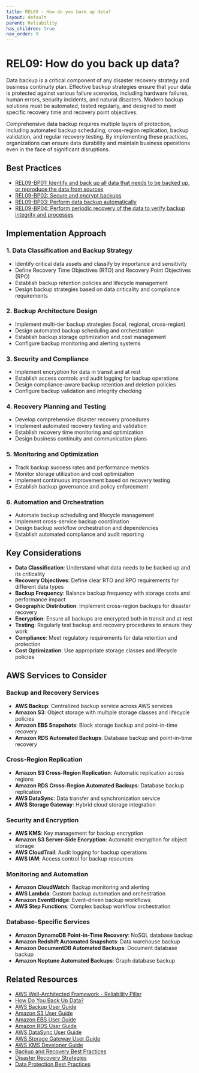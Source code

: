 ```yaml
---
title: REL09 - How do you back up data?
layout: default
parent: Reliability
has_children: true
nav_order: 9
---
```


# REL09: How do you back up data?

Data backup is a critical component of any disaster recovery strategy and business continuity plan. Effective backup strategies ensure that your data is protected against various failure scenarios, including hardware failures, human errors, security incidents, and natural disasters. Modern backup solutions must be automated, tested regularly, and designed to meet specific recovery time and recovery point objectives.

Comprehensive data backup requires multiple layers of protection, including automated backup scheduling, cross-region replication, backup validation, and regular recovery testing. By implementing these practices, organizations can ensure data durability and maintain business operations even in the face of significant disruptions.

## Best Practices

- [REL09-BP01: Identify and back up all data that needs to be backed up, or reproduce the data from sources](./REL09-BP01.html)
- [REL09-BP02: Secure and encrypt backups](./REL09-BP02.html)
- [REL09-BP03: Perform data backup automatically](./REL09-BP03.html)
- [REL09-BP04: Perform periodic recovery of the data to verify backup integrity and processes](./REL09-BP04.html)

## Implementation Approach

### 1. Data Classification and Backup Strategy
- Identify critical data assets and classify by importance and sensitivity
- Define Recovery Time Objectives (RTO) and Recovery Point Objectives (RPO)
- Establish backup retention policies and lifecycle management
- Design backup strategies based on data criticality and compliance requirements

### 2. Backup Architecture Design
- Implement multi-tier backup strategies (local, regional, cross-region)
- Design automated backup scheduling and orchestration
- Establish backup storage optimization and cost management
- Configure backup monitoring and alerting systems

### 3. Security and Compliance
- Implement encryption for data in transit and at rest
- Establish access controls and audit logging for backup operations
- Design compliance-aware backup retention and deletion policies
- Configure backup validation and integrity checking

### 4. Recovery Planning and Testing
- Develop comprehensive disaster recovery procedures
- Implement automated recovery testing and validation
- Establish recovery time monitoring and optimization
- Design business continuity and communication plans

### 5. Monitoring and Optimization
- Track backup success rates and performance metrics
- Monitor storage utilization and cost optimization
- Implement continuous improvement based on recovery testing
- Establish backup governance and policy enforcement

### 6. Automation and Orchestration
- Automate backup scheduling and lifecycle management
- Implement cross-service backup coordination
- Design backup workflow orchestration and dependencies
- Establish automated compliance and audit reporting

## Key Considerations

- **Data Classification**: Understand what data needs to be backed up and its criticality
- **Recovery Objectives**: Define clear RTO and RPO requirements for different data types
- **Backup Frequency**: Balance backup frequency with storage costs and performance impact
- **Geographic Distribution**: Implement cross-region backups for disaster recovery
- **Encryption**: Ensure all backups are encrypted both in transit and at rest
- **Testing**: Regularly test backup and recovery procedures to ensure they work
- **Compliance**: Meet regulatory requirements for data retention and protection
- **Cost Optimization**: Use appropriate storage classes and lifecycle policies

## AWS Services to Consider

### Backup and Recovery Services
- **AWS Backup**: Centralized backup service across AWS services
- **Amazon S3**: Object storage with multiple storage classes and lifecycle policies
- **Amazon EBS Snapshots**: Block storage backup and point-in-time recovery
- **Amazon RDS Automated Backups**: Database backup and point-in-time recovery

### Cross-Region Replication
- **Amazon S3 Cross-Region Replication**: Automatic replication across regions
- **Amazon RDS Cross-Region Automated Backups**: Database backup replication
- **AWS DataSync**: Data transfer and synchronization service
- **AWS Storage Gateway**: Hybrid cloud storage integration

### Security and Encryption
- **AWS KMS**: Key management for backup encryption
- **Amazon S3 Server-Side Encryption**: Automatic encryption for object storage
- **AWS CloudTrail**: Audit logging for backup operations
- **AWS IAM**: Access control for backup resources

### Monitoring and Automation
- **Amazon CloudWatch**: Backup monitoring and alerting
- **AWS Lambda**: Custom backup automation and orchestration
- **Amazon EventBridge**: Event-driven backup workflows
- **AWS Step Functions**: Complex backup workflow orchestration

### Database-Specific Services
- **Amazon DynamoDB Point-in-Time Recovery**: NoSQL database backup
- **Amazon Redshift Automated Snapshots**: Data warehouse backup
- **Amazon DocumentDB Automated Backups**: Document database backup
- **Amazon Neptune Automated Backups**: Graph database backup

## Related Resources

- [AWS Well-Architected Framework - Reliability Pillar](https://docs.aws.amazon.com/wellarchitected/latest/reliability-pillar/)
- [How Do You Back Up Data?](https://docs.aws.amazon.com/wellarchitected/latest/framework/rel-09.html)
- [AWS Backup User Guide](https://docs.aws.amazon.com/aws-backup/latest/devguide/)
- [Amazon S3 User Guide](https://docs.aws.amazon.com/s3/latest/userguide/)
- [Amazon EBS User Guide](https://docs.aws.amazon.com/ebs/latest/userguide/)
- [Amazon RDS User Guide](https://docs.aws.amazon.com/rds/latest/userguide/)
- [AWS DataSync User Guide](https://docs.aws.amazon.com/datasync/latest/userguide/)
- [AWS Storage Gateway User Guide](https://docs.aws.amazon.com/storagegateway/latest/userguide/)
- [AWS KMS Developer Guide](https://docs.aws.amazon.com/kms/latest/developerguide/)
- [Backup and Recovery Best Practices](https://aws.amazon.com/backup-recovery/)
- [Disaster Recovery Strategies](https://docs.aws.amazon.com/whitepapers/latest/disaster-recovery-workloads-on-aws/disaster-recovery-options-in-the-cloud.html)
- [Data Protection Best Practices](https://aws.amazon.com/architecture/well-architected/)
